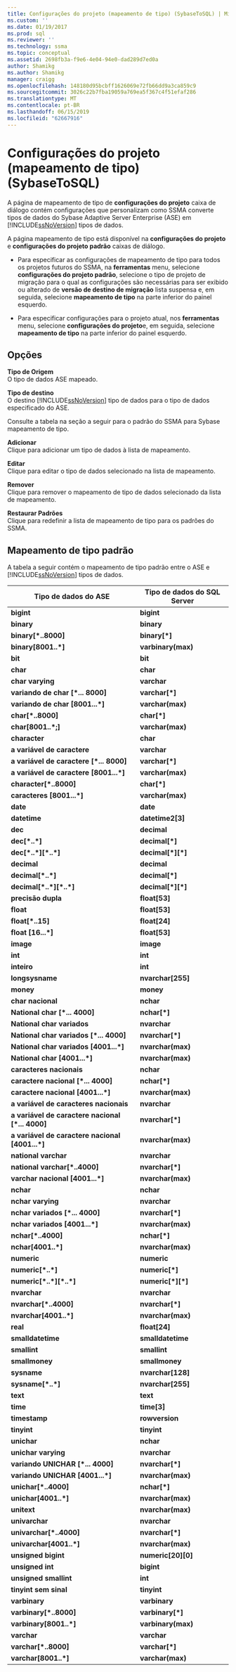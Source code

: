 ```yaml
---
title: Configurações do projeto (mapeamento de tipo) (SybaseToSQL) | Microsoft Docs
ms.custom: ''
ms.date: 01/19/2017
ms.prod: sql
ms.reviewer: ''
ms.technology: ssma
ms.topic: conceptual
ms.assetid: 2698fb3a-f9e6-4e04-94e0-dad289d7ed0a
author: Shamikg
ms.author: Shamikg
manager: craigg
ms.openlocfilehash: 148180d95bcbff1626069e72fb66dd9a3ca859c9
ms.sourcegitcommit: 3026c22b7fba19059a769ea5f367c4f51efaf286
ms.translationtype: MT
ms.contentlocale: pt-BR
ms.lasthandoff: 06/15/2019
ms.locfileid: "62667916"
---
```

# <a name="project-settings-type-mapping-sybasetosql"></a>Configurações do projeto (mapeamento de tipo) (SybaseToSQL)
A página de mapeamento de tipo de **configurações do projeto** caixa de diálogo contém configurações que personalizam como SSMA converte tipos de dados do Sybase Adaptive Server Enterprise (ASE) em [!INCLUDE[ssNoVersion](../../includes/ssnoversion-md.md)] tipos de dados.  
  
A página mapeamento de tipo está disponível na **configurações do projeto** e **configurações do projeto padrão** caixas de diálogo.  
  
-   Para especificar as configurações de mapeamento de tipo para todos os projetos futuros do SSMA, na **ferramentas** menu, selecione **configurações do projeto padrão**, selecione o tipo de projeto de migração para o qual as configurações são necessárias para ser exibido ou alterado de **versão de destino de migração** lista suspensa e, em seguida, selecione **mapeamento de tipo** na parte inferior do painel esquerdo.  
  
-   Para especificar configurações para o projeto atual, nos **ferramentas** menu, selecione **configurações do projeto**e, em seguida, selecione **mapeamento de tipo** na parte inferior do painel esquerdo.  
  
## <a name="options"></a>Opções  
**Tipo de Origem**  
O tipo de dados ASE mapeado.  
  
**Tipo de destino**  
O destino [!INCLUDE[ssNoVersion](../../includes/ssnoversion-md.md)] tipo de dados para o tipo de dados especificado do ASE.  
  
Consulte a tabela na seção a seguir para o padrão do SSMA para Sybase mapeamento de tipo.  
  
**Adicionar**  
Clique para adicionar um tipo de dados à lista de mapeamento.  
  
**Editar**  
Clique para editar o tipo de dados selecionado na lista de mapeamento.  
  
**Remover**  
Clique para remover o mapeamento de tipo de dados selecionado da lista de mapeamento.  
  
**Restaurar Padrões**  
Clique para redefinir a lista de mapeamento de tipo para os padrões do SSMA.  
  
## <a name="default-type-mapping"></a>Mapeamento de tipo padrão  
A tabela a seguir contém o mapeamento de tipo padrão entre o ASE e [!INCLUDE[ssNoVersion](../../includes/ssnoversion-md.md)] tipos de dados.  
  
|Tipo de dados do ASE|Tipo de dados do SQL Server|  
|-----------------|------------------------|  
|**bigint**|**bigint**|  
|**binary**|**binary**|  
|**binary[\*..8000]**|**binary[\*]**|  
|**binary[8001..\*]**|**varbinary(max)**|  
|**bit**|**bit**|  
|**char**|**char**|  
|**char varying**|**varchar**|  
|**variando de char [\*... 8000]**|**varchar[\*]**|  
|**variando de char [8001...\*]**|**varchar(max)**|  
|**char[\*..8000]**|**char[\*]**|  
|**char[8001..\*;]**|**varchar(max)**|  
|**character**|**char**|  
|**a variável de caractere**|**varchar**|  
|**a variável de caractere [\*... 8000]**|**varchar[\*]**|  
|**a variável de caractere [8001...\*]**|**varchar(max)**|  
|**character[\*..8000]**|**char[\*]**|  
|**caracteres [8001...\*]**|**varchar(max)**|  
|**date**|**date**|  
|**datetime**|**datetime2[3]**|  
|**dec**|**decimal**|  
|**dec[\*..\*]**|**decimal[\*]**|  
|**dec[\*..\*][\*..\*]**|**decimal[\*][\*]**|  
|**decimal**|**decimal**|  
|**decimal[\*..\*]**|**decimal[\*]**|  
|**decimal[\*..\*][\*..\*]**|**decimal[\*][\*]**|  
|**precisão dupla**|**float[53]**|  
|**float**|**float[53]**|  
|**float[\*..15]**|**float[24]**|  
|**float [16...\*]**|**float[53]**|  
|**image**|**image**|  
|**int**|**int**|  
|**inteiro**|**int**|  
|**longsysname**|**nvarchar[255]**|  
|**money**|**money**|  
|**char nacional**|**nchar**|  
|**National char [\*... 4000]**|**nchar[\*]**|  
|**National char variados**|**nvarchar**|  
|**National char variados [\*... 4000]**|**nvarchar[\*]**|  
|**National char variados [4001...\*]**|**nvarchar(max)**|  
|**National char [4001...\*]**|**nvarchar(max)**|  
|**caracteres nacionais**|**nchar**|  
|**caractere nacional [\*... 4000]**|**nchar[\*]**|  
|**caractere nacional [4001...\*]**|**nvarchar(max)**|  
|**a variável de caracteres nacionais**|**nvarchar**|  
|**a variável de caractere nacional [\*... 4000]**|**nvarchar[\*]**|  
|**a variável de caractere nacional [4001...\*]**|**nvarchar(max)**|  
|**national varchar**|**nvarchar**|  
|**national varchar[\*..4000]**|**nvarchar[\*]**|  
|**varchar nacional [4001...\*]**|**nvarchar(max)**|  
|**nchar**|**nchar**|  
|**nchar varying**|**nvarchar**|  
|**nchar variados [\*... 4000]**|**nvarchar[\*]**|  
|**nchar variados [4001...\*]**|**nvarchar(max)**|  
|**nchar[\*..4000]**|**nchar[\*]**|  
|**nchar[4001..\*]**|**nvarchar(max)**|  
|**numeric**|**numeric**|  
|**numeric[\*..\*]**|**numeric[\*]**|  
|**numeric[\*..\*][\*..\*]**|**numeric[\*][\*]**|  
|**nvarchar**|**nvarchar**|  
|**nvarchar[\*..4000]**|**nvarchar[\*]**|  
|**nvarchar[4001..\*]**|**nvarchar(max)**|  
|**real**|**float[24]**|  
|**smalldatetime**|**smalldatetime**|  
|**smallint**|**smallint**|  
|**smallmoney**|**smallmoney**|  
|**sysname**|**nvarchar[128]**|  
|**sysname[\*..\*]**|**nvarchar[255]**|  
|**text**|**text**|  
|**time**|**time[3]**|  
|**timestamp**|**rowversion**|  
|**tinyint**|**tinyint**|  
|**unichar**|**nchar**|  
|**unichar varying**|**nvarchar**|  
|**variando UNICHAR [\*... 4000]**|**nvarchar[\*]**|  
|**variando UNICHAR [4001...\*]**|**nvarchar(max)**|  
|**unichar[\*..4000]**|**nchar[\*]**|  
|**unichar[4001..\*]**|**nvarchar(max)**|  
|**unitext**|**nvarchar(max)**|  
|**univarchar**|**nvarchar**|  
|**univarchar[\*..4000]**|**nvarchar[\*]**|  
|**univarchar[4001..\*]**|**nvarchar(max)**|  
|**unsigned bigint**|**numeric[20][0]**|  
|**unsigned int**|**bigint**|  
|**unsigned smallint**|**int**|  
|**tinyint sem sinal**|**tinyint**|  
|**varbinary**|**varbinary**|  
|**varbinary[\*..8000]**|**varbinary[\*]**|  
|**varbinary[8001..\*]**|**varbinary(max)**|  
|**varchar**|**varchar**|  
|**varchar[\*..8000]**|**varchar[\*]**|  
|**varchar[8001..\*]**|**varchar(max)**|  
  
